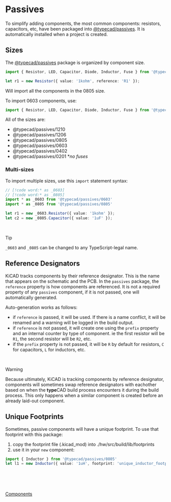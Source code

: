 <script lang="ts">
    import { ScrollArea } from "$lib/components/ui/scroll-area/index.js";
    import { buttonVariants } from "$lib/components/ui/button";
    import ChevronRight from "lucide-svelte/icons/chevron-right";
    let { data }: { data: PageData } = $props();
</script>

# Passives
To simplify adding components, the most common components: resistors, capacitors, etc, have been packaged into [@typecad/passives](https://www.npmjs.com/package/@typecad/passives). It is automatically installed when a project is created.

## Sizes
The [@typecad/passives](https://www.npmjs.com/package/@typecad/passives) package is organized by component size.

<ScrollArea orientation="both">

```ts
import { Resistor, LED, Capacitor, Diode, Inductor, Fuse } from '@typecad/passives/0805'

let r1 = new Resistor({ value: '1kohm', reference: 'R1' });
```
</ScrollArea>

Will import all the components in the 0805 size.

To import 0603 components, use:

<ScrollArea orientation="both">

```ts
import { Resistor, LED, Capacitor, Diode, Inductor, Fuse } from '@typecad/passives/0603'// [!code word:0603:1]
```
</ScrollArea>

All of the sizes are:

- @typecad/passives/1210
- @typecad/passives/1206
- @typecad/passives/0805
- @typecad/passives/0603
- @typecad/passives/0402
- @typecad/passives/0201 **no fuses*

### Multi-sizes
To import multiple sizes, use this `import` statement syntax:

<ScrollArea orientation="both">

```ts
// [!code word:* as _0603]
// [!code word:* as _0805]
import * as _0603 from '@typecad/passives/0603'
import * as _0805 from '@typecad/passives/0805'

let r1 = new _0603.Resistor({ value: '1kohm' }); 
let c2 = new _0805.Capacitor({ value: '1uF' });
```
</ScrollArea>
<br >

> [!tip]
> `_0603` and `_0805` can be changed to any TypeScript-legal name.

## Reference Designators
KiCAD tracks components by their reference designator. This is the name that appears on the schematic and the PCB. In the `passives` package, the `reference` property is how components are referenced. It is not a required property of any `passives` component, if it is not passed, one will automatically generated.

Auto-generation works as follows:
- if `reference` is passed, it will be used. If there is a name conflict, it will be renamed and a warning will be logged in the build output.
- if `reference` is not passed, it will create one using the `prefix` property and an internal counter by type of component. ie the first resistor will be `R1`, the second resistor will be `R2`, etc. 
- if the `prefix` property is not passed, it will be `R` by default for resistors, `C` for capacitors, `L` for inductors, etc.

<br >

> [!warning]
> Because ultimately, KiCAD is tracking components by reference designator, components will sometimes swap reference designators with eachother based on when the **type**CAD build process encounters it during the build process. This only happens when a similar component is created before an already laid-out component. 

## Unique Footprints
Sometimes, passive components will have a unique footprint. To use that footprint with this package:
1. copy the footprint file (.kicad_mod) into ./hw/src/build/lib/footprints
2. use it in your `new` component:

<ScrollArea orientation="both">

```ts
import { Inductor } from '@typecad/passives/0805'
let l1 = new Inductor({ value: '1uH', footprint: 'unique_inductor_footprint' });
```
</ScrollArea>

<div class="relative">
<br/>
<br/>
<br/>
    <p class="absolute right-0">
       <a href="/docs/components" class={buttonVariants({ variant: "outline" })}>Components<ChevronRight /></a>
    </p>
</div>